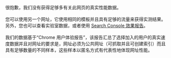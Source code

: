 很抱歉，我们没有获得足够多有关此网页的真实性能数据。<br><br>您可以使用另一个网址，它使用相同的模板并且具有足够的流量来获得实测结果。另外，您也可以查看实验室数据，或者使用 [Search Console 效果报告](https://support.google.com/webmasters/answer/7576553?hl=en&ref_topic=9384513)。<br><br>我们的数据基于“Chrome 用户体验报告”，该报告汇总了选择加入的用户的真实速度数据并且对网址的要求是，网址必须为公共网址（可抓取并且可创建索引）而且具有足够数量的不同样本，这些样本以匿名方式有代表性地体现网址性能。
